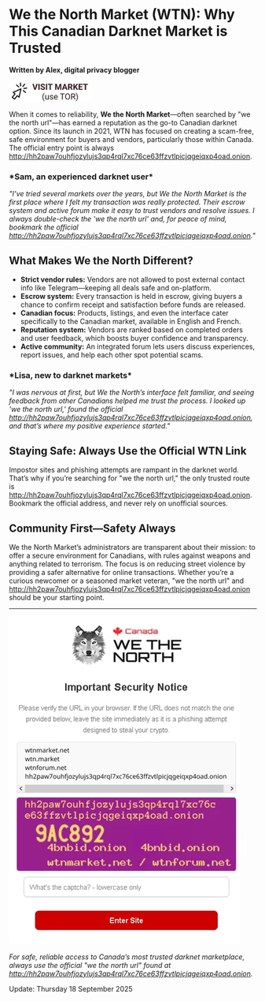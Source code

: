 # We the North Market (WTN): Why This Canadian Darknet Market is Trusted

**Written by Alex, digital privacy blogger**


[![img](/templates/record.webp)](http://hh2paw7ouhfjozylujs3qp4rql7xc76ce63ffzvtlpicjqgeiqxp4oad.onion)


When it comes to reliability, **We the North Market**—often searched by "we the north url"—has earned a reputation as the go-to Canadian darknet option. Since its launch in 2021, WTN has focused on creating a scam-free, safe environment for buyers and vendors, particularly those within Canada. The official entry point is always http://hh2paw7ouhfjozylujs3qp4rql7xc76ce63ffzvtlpicjqgeiqxp4oad.onion.

### \*Sam, an experienced darknet user\*

*"I’ve tried several markets over the years, but We the North Market is the first place where I felt my transaction was really protected. Their escrow system and active forum make it easy to trust vendors and resolve issues. I always double-check the 'we the north url' and, for peace of mind, bookmark the official http://hh2paw7ouhfjozylujs3qp4rql7xc76ce63ffzvtlpicjqgeiqxp4oad.onion."*

## What Makes We the North Different?

- **Strict vendor rules:** Vendors are not allowed to post external contact info like Telegram—keeping all deals safe and on-platform.
- **Escrow system:** Every transaction is held in escrow, giving buyers a chance to confirm receipt and satisfaction before funds are released.
- **Canadian focus:** Products, listings, and even the interface cater specifically to the Canadian market, available in English and French.
- **Reputation system:** Vendors are ranked based on completed orders and user feedback, which boosts buyer confidence and transparency.
- **Active community:** An integrated forum lets users discuss experiences, report issues, and help each other spot potential scams.

### \*Lisa, new to darknet markets\*

*"I was nervous at first, but We the North’s interface felt familiar, and seeing feedback from other Canadians helped me trust the process. I looked up 'we the north url,' found the official http://hh2paw7ouhfjozylujs3qp4rql7xc76ce63ffzvtlpicjqgeiqxp4oad.onion, and that’s where my positive experience started."*

## Staying Safe: Always Use the Official WTN Link

Impostor sites and phishing attempts are rampant in the darknet world. That’s why if you’re searching for "we the north url," the only trusted route is http://hh2paw7ouhfjozylujs3qp4rql7xc76ce63ffzvtlpicjqgeiqxp4oad.onion. Bookmark the official address, and never rely on unofficial sources.

## Community First—Safety Always

We the North Market’s administrators are transparent about their mission: to offer a secure environment for Canadians, with rules against weapons and anything related to terrorism. The focus is on reducing street violence by providing a safer alternative for online transactions. Whether you’re a curious newcomer or a seasoned market veteran, "we the north url" and http://hh2paw7ouhfjozylujs3qp4rql7xc76ce63ffzvtlpicjqgeiqxp4oad.onion should be your starting point.

---

[![img](/templates/margin.webp)](http://hh2paw7ouhfjozylujs3qp4rql7xc76ce63ffzvtlpicjqgeiqxp4oad.onion)


*For safe, reliable access to Canada’s most trusted darknet marketplace, always use the official "we the north url" found at http://hh2paw7ouhfjozylujs3qp4rql7xc76ce63ffzvtlpicjqgeiqxp4oad.onion.*

Update:  Thursday 18 September 2025